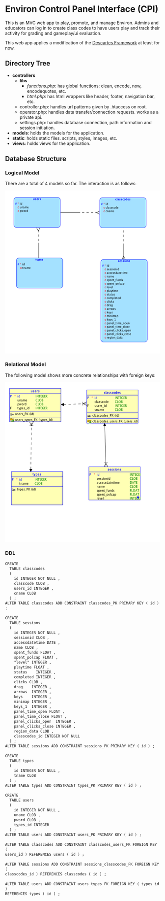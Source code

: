 # Environ Control Panel Interface (CPI) 

This is an MVC web app to play, promote, and manage Environ. Admins and educators can log in to create class codes to have users play and track their activity for grading and gameplay/ui evaluation. 

This web app applies a modification of the [Descartes Framework](https://github.com/samueleishion/Descartes "Descartes PHP Framework") at least for now. 

## Directory Tree 

+ __controllers__
	+ __libs__
        +  *functions.php*: has global functions: clean, encode, now, encodequotes, etc. 
        +  *html.php*: has html wrappers like header, footer, navigation bar, etc. 
    + controller.php: handles url patterns given by .htaccess on root. 
    + operator.php: handles data transfer/connection requests. works as a private api. 
    + settings.php: handles database connection, path information and session initiation. 
+ __models__: holds the models for the application. 
+ __static__: holds static files. scripts, styles, images, etc. 
+ __views__: holds views for the application. 


## Database Structure 

### Logical Model
There are a total of 4 models so far. The interaction is as follows: 

![Logical Model](_bkp/logical_model.png) 

### Relational Model
The following model shows more concrete relationships with foreign keys: 

![Relational Model](_bkp/relational_model.png) 

### DDL
```
CREATE
  TABLE classcodes
  (
    id INTEGER NOT NULL ,
    classcode CLOB ,
    users_id INTEGER ,
    cname CLOB
  ) ;
ALTER TABLE classcodes ADD CONSTRAINT classcodes_PK PRIMARY KEY ( id ) ;

CREATE
  TABLE sessions
  (
    id INTEGER NOT NULL ,
    sessionid CLOB ,
    accessdatetime DATE ,
    name CLOB ,
    spent_funds FLOAT ,
    spent_polcap FLOAT ,
    "level" INTEGER ,
    playtime FLOAT ,
    status    INTEGER ,
    completed INTEGER ,
    clicks CLOB ,
    drag    INTEGER ,
    arrows  INTEGER ,
    keys    INTEGER ,
    minimap INTEGER ,
    keys_1  INTEGER ,
    panel_time_open FLOAT ,
    panel_time_close FLOAT ,
    panel_clicks_open  INTEGER ,
    panel_clicks_close INTEGER ,
    region_data CLOB ,
    classcodes_id INTEGER NOT NULL
  ) ;
ALTER TABLE sessions ADD CONSTRAINT sessions_PK PRIMARY KEY ( id ) ;

CREATE
  TABLE types
  (
    id INTEGER NOT NULL ,
    tname CLOB
  ) ;
ALTER TABLE types ADD CONSTRAINT types_PK PRIMARY KEY ( id ) ;

CREATE
  TABLE users
  (
    id INTEGER NOT NULL ,
    uname CLOB ,
    pword CLOB ,
    types_id INTEGER
  ) ;
ALTER TABLE users ADD CONSTRAINT users_PK PRIMARY KEY ( id ) ;

ALTER TABLE classcodes ADD CONSTRAINT classcodes_users_FK FOREIGN KEY (
users_id ) REFERENCES users ( id ) ;

ALTER TABLE sessions ADD CONSTRAINT sessions_classcodes_FK FOREIGN KEY (
classcodes_id ) REFERENCES classcodes ( id ) ;

ALTER TABLE users ADD CONSTRAINT users_types_FK FOREIGN KEY ( types_id )
REFERENCES types ( id ) ;
```